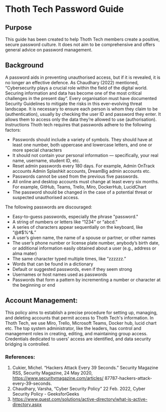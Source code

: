 # Thoth Tech Password Guide
## Purpose
This guide has been created to help Thoth Tech members create a positive, secure password culture. It does not aim to be comprehensive and offers general advice on password management.

## Background
A password aids in preventing unauthorised access, but if it is revealed, it is no longer an effective defence. As Chaudhary (2022) mentioned, “Cybersecurity plays a crucial role within the field of the digital world. Securing information and data has become one of the most critical challenges in the present day”.
Every organisation must have documented Security Guidelines to mitigate the risks in this ever-evolving threat landscape.
It is necessary to ensure each person is whom they claim to be (authentication), usually by checking the user ID and password they enter. It allows them to access only the data they’re allowed to use (authorisation). 
Instructions
Thoth tech requires that passwords adhere to the following factors:
- Passwords should include a variety of symbols. They should have at least one number, both uppercase and lowercase letters, and one or more special characters
- It should not contain your personal information — specifically, your real name, username, student ID, etc.
- Reset admin passwords every 180 days. For example, Admin OnTrack accounts Admin Splashkit accounts, DreamBig admin accounts etc.
- Passwords cannot be used from the previous five passwords.      
- All online and desktop accounts must change at least every six months. For example, GitHub, Teams, Trello, Miro, DockerHub, LucidChart 
- The password should be changed in the case of a potential threat or suspected unauthorised access.

The following passwords are discouraged:
- Easy-to-guess passwords, especially the phrase "password."
- A string of numbers or letters like “1234” or “abcd.”
- A series of characters appear sequentially on the keyboard, like “@#$%^&.”
- A user’s given name, the name of a spouse or partner, or other names
- The user’s phone number or license plate number, anybody’s birth date, or additional information easily obtained about a user (e.g., address or alma mater)
- The same character typed multiple times, like “zzzzzz.”
- Words that can be found in a dictionary
- Default or suggested passwords, even if they seem strong
- Usernames or host names used as passwords
- Passwords that form a pattern by incrementing a number or character at the beginning or end

## Account Management:
This policy aims to establish a precise procedure for setting up, managing, and deleting accounts that permit access to Thoth Tech's information. In Thoth Tech, we use Miro, Trello, Microsoft Teams, Docker hub, lucid chart etc. The top system administrator, like the leaders, has control and management roles in creating, editing, and maintaining group access. Credentials dedicated to users' access are identified, and data security bridging is controlled. 



### References: 
1.	Cukier, Michel. “Hackers Attack Every 39 Seconds.” Security Magazine RSS, Security Magazine, 24 May 2020, https://www.securitymagazine.com/articles/ 87787-hackers-attack-every-39-seconds. 
2.	Chaudhary, Varsha, “Cyber Security Policy” 22 Feb. 2022, Cyber Security Policy - GeeksforGeeks
3.	https://www.quest.com/solutions/active-directory/what-is-active-directory.aspx


